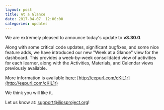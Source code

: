 ```yaml
---
layout: post 
title: At a Glance 
date: 2017-04-07  12:00:00 
categories: updates 
---
```


We are extremely pleased to announce today's update to __v3.30.0__.

Along with some critical code updates, significant bugfixes, and some nice feature adds, we have introduced our new "Week at a Glance" view for the dashboard. This provides a week-by-week consolidated view of activities for each learner, along with the Activities, Materials, and Calendar views previously available.

More information is available [here](http://eepurl.com/cKiL1r): [http://eepurl.com/cKiL1r](http://eepurl.com/cKiL1r)

We think you will like it.

Let us know at:  [support@iliosproject.org](mailto:support@iliosproject.org?subject=feedback)!
